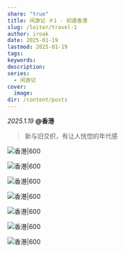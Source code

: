 ```yaml
---
share: "true"
title: 闲游记 ＃1 - 初遇香港
slug: /loiter/travel-1
author: iroak
date: 2025-01-19
lastmod: 2025-01-19
tags: 
keywords: 
description: 
series:
  - 闲游记
cover:
  image: 
dir: /content/posts
---
```

*2025.1.19*  **@香港**

>新与旧交织，有让人恍惚的年代感

![香港|600](https://i-echo.oss-cn-shenzhen.aliyuncs.com/img/50912140c001f5073109154484700934.jpg)

![香港|600](https://i-echo.oss-cn-shenzhen.aliyuncs.com/img/ff993d7b453651c4c2ca485137e462d3.jpg)

![香港|600](https://i-echo.oss-cn-shenzhen.aliyuncs.com/img/7d652c1ed88d979edd2e00fa81d09dd6.jpg)

![香港|600](https://i-echo.oss-cn-shenzhen.aliyuncs.com/img/2174a2c49010a351a3938f7c55a43fbb.jpg)

![香港|600](https://i-echo.oss-cn-shenzhen.aliyuncs.com/img/c27daaaa225cadd5459733a5f3863ff5.jpg)

![香港|600](https://i-echo.oss-cn-shenzhen.aliyuncs.com/img/01d6c30da7d6f6399e075f7436b521e1.jpg)

![香港|600](https://i-echo.oss-cn-shenzhen.aliyuncs.com/img/f8bd464258af6e8fdb3d1d7d9bc99269.jpg)

